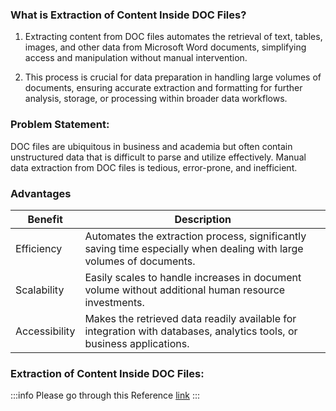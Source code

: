 ### What is Extraction of Content Inside DOC Files?


1. Extracting content from DOC files automates the retrieval of text, tables,
   images, and other data from Microsoft Word documents, simplifying access and
   manipulation without manual intervention.

2. This process is crucial for data preparation in handling large volumes of
   documents, ensuring accurate extraction and formatting for further analysis,
   storage, or processing within broader data workflows.

### Problem Statement:

DOC files are ubiquitous in business and academia but often contain unstructured
data that is difficult to parse and utilize effectively. Manual data extraction
from DOC files is tedious, error-prone, and inefficient.

### Advantages

<table class="table-size-for-cloud-services">
    <thead>
        <tr>
            <th>Benefit</th>
            <th>Description</th>
        </tr>
    </thead>
    <tbody>
        <tr>
            <td><span class="custom-header">Efficiency</span></td>
            <td>Automates the extraction process, significantly saving time especially when dealing with large volumes of documents.</td>
        </tr>
        <tr>
            <td><span class="custom-header">Scalability</span></td>
            <td>Easily scales to handle increases in document volume without additional human resource investments.</td>
        </tr>
        <tr>
            <td><span class="custom-header">Accessibility</span></td>
            <td>Makes the retrieved data readily available for integration with databases, analytics tools, or business applications.</td>
        </tr>
    </tbody>
</table>

### Extraction of Content Inside DOC Files:

:::info 
Please go through this Reference [link](https://python-docx.readthedocs.io/en/latest/) 
:::
